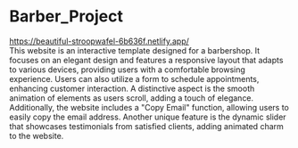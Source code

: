 # Barber_Project
https://beautiful-stroopwafel-6b636f.netlify.app/
<br>
This website is an interactive template designed for a barbershop. It focuses on an elegant design and features a responsive layout that adapts to various devices, providing users with a comfortable browsing experience. Users can also utilize a form to schedule appointments, enhancing customer interaction. A distinctive aspect is the smooth animation of elements as users scroll, adding a touch of elegance. Additionally, the website includes a "Copy Email" function, allowing users to easily copy the email address. Another unique feature is the dynamic slider that showcases testimonials from satisfied clients, adding animated charm to the website.

 
